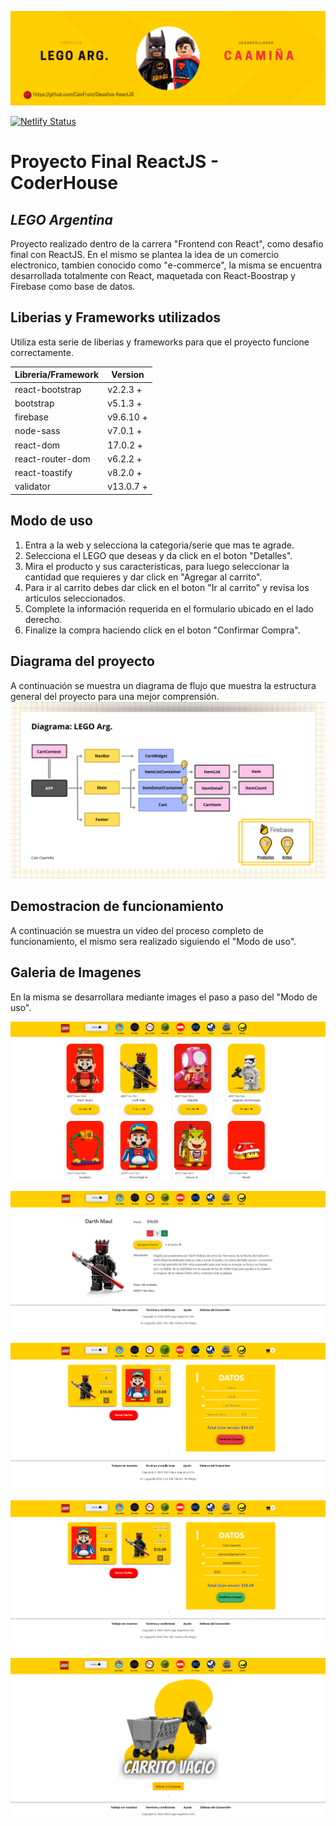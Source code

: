![imagen diagrama del proyecto LEGO ReactJS ](src/assets/img/banner.png)

[![Netlify Status](https://api.netlify.com/api/v1/badges/367496be-bbf0-4073-8f96-e1da223b9868/deploy-status)](https://app.netlify.com/sites/sage-palmier-a9a9a8/deploys)

# Proyecto Final ReactJS - CoderHouse

## _LEGO Argentina_

Proyecto realizado dentro de la carrera "Frontend con React", como desafio final con ReactJS. En el mismo se plantea la idea de un comercio electronico, tambien conocido como "e-commerce", la misma se encuentra desarrollada totalmente con React, maquetada con React-Boostrap y Firebase como base de datos.

## Liberias y Frameworks utilizados

Utiliza esta serie de liberias y frameworks para que el proyecto funcione correctamente.

| Libreria/Framework | Version   |
| ------------------ | --------- |
| react-bootstrap    | v2.2.3 +  |
| bootstrap          | v5.1.3 +  |
| firebase           | v9.6.10 + |
| node-sass          | v7.0.1 +  |
| react-dom          | 17.0.2 +  |
| react-router-dom   | v6.2.2 +  |
| react-toastify     | v8.2.0 +  |
| validator          | v13.0.7 + |

## Modo de uso

1. Entra a la web y selecciona la categoria/serie que mas te agrade.
2. Selecciona el LEGO que deseas y da click en el boton "Detalles".
3. Mira el producto y sus caracteristicas, para luego seleccionar la cantidad que requieres y dar click en "Agregar al carrito".
4. Para ir al carrito debes dar click en el boton "Ir al carrito" y revisa los articulos seleccionados.
5. Complete la información requerida en el formulario ubicado en el lado derecho.
6. Finalize la compra haciendo click en el boton "Confirmar Compra".

## Diagrama del proyecto

A continuación se muestra un diagrama de flujo que muestra la estructura general del proyecto para una mejor comprensión.
![imagen diagrama del proyecto LEGO ReactJS ](src/assets/img/diagrama.png)

## Demostracion de funcionamiento

A continuación se muestra un video del proceso completo de funcionamiento, el mismo sera realizado siguiendo el "Modo de uso".

## Galeria de Imagenes

En la misma se desarrollara mediante images el paso a paso del "Modo de uso".

![ web principal ](src/assets/img/galeriaUno.png)

![Detalle del producto ](src/assets/img/galeriaDos.png)

![Ver productos en el carrito ](src/assets/img/galeriaTres.png)

![completar formulario ](src/assets/img/galeriaCuatro.png)

![carrito vacio ](src/assets/img/galeriaCinco.png)

